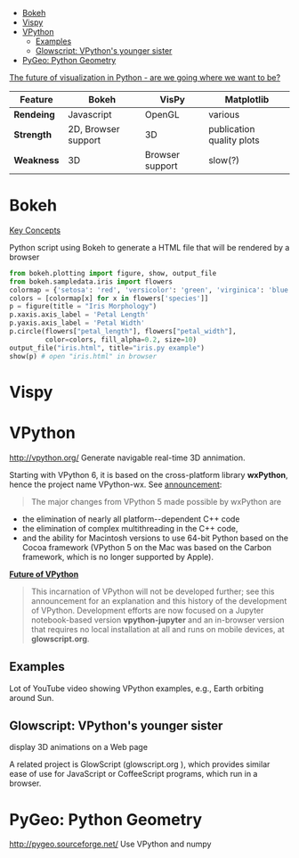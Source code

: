 <!-- TOC -->

- [Bokeh](#bokeh)
- [Vispy](#vispy)
- [VPython](#vpython)
    - [Examples](#examples)
    - [Glowscript: VPython's younger sister](#glowscript-vpythons-younger-sister)
- [PyGeo: Python Geometry](#pygeo-python-geometry)

<!-- /TOC -->

[The future of visualization in Python - are we going where we want to be?](http://www.almarklein.org/future_vis.html)

Feature | Bokeh | VisPy | Matplotlib
---------|----------|---------|---------
 **Rendeing** | Javascript | OpenGL | various
 **Strength** | 2D, Browser support | 3D | publication quality plots
 **Weakness** | 3D | Browser support| slow(?)


# Bokeh

[Key Concepts](http://bokeh.pydata.org/en/latest/docs/user_guide/concepts.html)

Python script using Bokeh to generate a HTML file that will be rendered by a browser

```python
from bokeh.plotting import figure, show, output_file
from bokeh.sampledata.iris import flowers
colormap = {'setosa': 'red', 'versicolor': 'green', 'virginica': 'blue'}
colors = [colormap[x] for x in flowers['species']]
p = figure(title = "Iris Morphology")
p.xaxis.axis_label = 'Petal Length'
p.yaxis.axis_label = 'Petal Width'
p.circle(flowers["petal_length"], flowers["petal_width"],
         color=colors, fill_alpha=0.2, size=10)
output_file("iris.html", title="iris.py example")
show(p) # open "iris.html" in browser
```

# Vispy

# VPython

http://vpython.org/
Generate navigable real-time 3D annimation.

 Starting with VPython 6, it is based on the cross-platform library **wxPython**, hence the project name VPython-wx. See [announcement](http://vpython.org/contents/new_features.html):
 >The major changes from VPython 5 made possible by wxPython are 
 - the elimination of nearly all platform--dependent C++ code
 - the elimination of complex multithreading in the C++ code, 
 - and the ability for Macintosh versions to use 64-bit Python based on the Cocoa framework (VPython 5 on the Mac was based on the Carbon framework, which is no longer supported by Apple).

 [**Future of VPython**](https://github.com/BruceSherwood/vpython-wx)
 >This incarnation of VPython will not be developed further; see this announcement for an explanation and this history of the development of VPython. Development efforts are now focused on a Jupyter notebook-based version **vpython-jupyter** and an in-browser version that requires no local installation at all and runs on mobile devices, at **glowscript.org**.

## Examples

Lot of YouTube video showing VPython examples, e.g., Earth orbiting around Sun.

## Glowscript: VPython's younger sister
display 3D animations on a Web page

A related project is GlowScript (glowscript.org ), which provides similar ease of use for JavaScript or CoffeeScript programs, which run in a browser.

# PyGeo: Python Geometry

http://pygeo.sourceforge.net/
Use VPython and numpy